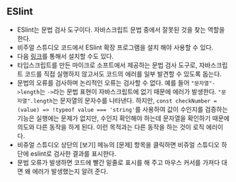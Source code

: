 ## ESlint
- ESlint는 문법 검사 도구이다. 자바스크립트 문법 중에서 잘못된 것을 찾는 역할을 한다.
- 비주얼 스튜디오 코드에서 ESlint 확장 프로그램을 설치 해야 사용할 수 있다.
- 다음 [링크](https://marketplace.visualstudio.com/items?itemName=dbaeumer.vscode-eslint)를 통해서 설치할 수도 있다. 
- 타입스크립트를 만든 마이크로 소프트에서 제공하는 문법 검사 도구로, 자바스크립트 코드를 직접 실행하지 않고서도 코드의 에러를 일부 발견할 수 있도록 돕는다.
- 문법의 오류를 검사하며 논리적인 오류는 검사할 수 없다. 예를 들어 `"문자열"->length`는 `->`라는 문법 표현이 자바스크립트에 없기 때문에 에러가 발생한다. `"문자열".length`는 문자열의 문자수를 나타낸다. 하지만, `const checkNumber = (value) => !typeof value === 'string'`를 사용하여 값이 수인지를 검증하는 기능은 실행에는 문제가 없지만, 수인지 확인해야 하는데 문자열을 확인하기 때문에 의도와 다른 동작을 하게 된다. 이런 목적과는 다른 동작을 하는 것이 로직 에러이다.
- 비쥬얼 스튜디오 상단의 [보기] 메뉴의 [문제] 항목을 클릭하면 비쥬얼 스튜디오 하단에 eslint로 검사한 결과를 표시한다.
- 문법 오류가 발생하면 코드에 빨간 밑줄로 표시를 해 주고 마우스 커서를 가져다 대면 왜 에러가 발생했는지 알려 준다.